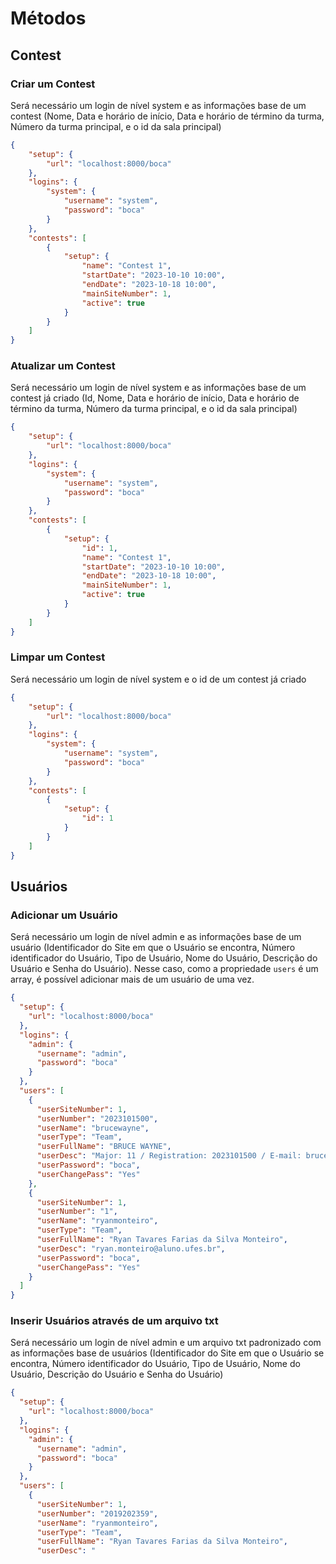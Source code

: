 # Métodos

## Contest

### Criar um Contest

Será necessário um login de nível system e as informações base de um contest (Nome, Data e horário de início, Data e horário de término da turma, Número da turma principal, e o id da sala principal)

```json
{
    "setup": {
        "url": "localhost:8000/boca"
    },
    "logins": {
        "system": {
            "username": "system",
            "password": "boca"
        }
    },
    "contests": [
        {
            "setup": {
                "name": "Contest 1",
                "startDate": "2023-10-10 10:00",
                "endDate": "2023-10-18 10:00",
                "mainSiteNumber": 1,
                "active": true
            }
        }
    ]
}
```

### Atualizar um Contest

Será necessário um login de nível system e as informações base de um contest já criado (Id, Nome, Data e horário de início, Data e horário de término da turma, Número da turma principal, e o id da sala principal)

```json
{
    "setup": {
        "url": "localhost:8000/boca"
    },
    "logins": {
        "system": {
            "username": "system",
            "password": "boca"
        }
    },
    "contests": [
        {
            "setup": {
                "id": 1,
                "name": "Contest 1",
                "startDate": "2023-10-10 10:00",
                "endDate": "2023-10-18 10:00",
                "mainSiteNumber": 1,
                "active": true
            }
        }
    ]
}
```

### Limpar um Contest

Será necessário um login de nível system e o id de um contest já criado

```json
{
    "setup": {
        "url": "localhost:8000/boca"
    },
    "logins": {
        "system": {
            "username": "system",
            "password": "boca"
        }
    },
    "contests": [
        {
            "setup": {
                "id": 1
            }
        }
    ]
}
```

## Usuários

### Adicionar um Usuário

Será necessário um login de nível admin e as informações base de um usuário (Identificador do Site em que o Usuário se encontra, Número identificador do Usuário, Tipo de Usuário, Nome do Usuário, Descrição do Usuário e Senha do Usuário). Nesse caso, como a propriedade `users` é um array, é possível adicionar mais de um usuário de uma vez.

```json
{
  "setup": {
    "url": "localhost:8000/boca"
  },
  "logins": {
    "admin": {
      "username": "admin",
      "password": "boca"
    }
  },
  "users": [
    {
      "userSiteNumber": 1,
      "userNumber": "2023101500",
      "userName": "brucewayne",
      "userType": "Team",
      "userFullName": "BRUCE WAYNE",
      "userDesc": "Major: 11 / Registration: 2023101500 / E-mail: bruce.wayne@edu.ufes.br",
      "userPassword": "boca",
      "userChangePass": "Yes"
    },
    {
      "userSiteNumber": 1,
      "userNumber": "1",
      "userName": "ryanmonteiro",
      "userType": "Team",
      "userFullName": "Ryan Tavares Farias da Silva Monteiro",
      "userDesc": "ryan.monteiro@aluno.ufes.br",
      "userPassword": "boca",
      "userChangePass": "Yes"
    }
  ]
}
```

### Inserir Usuários através de um arquivo txt

Será necessário um login de nível admin e um arquivo txt padronizado com as informações base de usuários (Identificador do Site em que o Usuário se encontra, Número identificador do Usuário, Tipo de Usuário, Nome do Usuário, Descrição do Usuário e Senha do Usuário)

```json
{
  "setup": {
    "url": "localhost:8000/boca"
  },
  "logins": {
    "admin": {
      "username": "admin",
      "password": "boca"
    }
  },
  "users": [
    {
      "userSiteNumber": 1,
      "userNumber": "2019202359",
      "userName": "ryanmonteiro",
      "userType": "Team",
      "userFullName": "Ryan Tavares Farias da Silva Monteiro",
      "userDesc": "